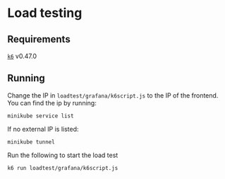 # Load testing

## Requirements

[`k6`](https://k6.io/docs/get-started/installation/) v0.47.0

## Running

Change the IP in `loadtest/grafana/k6script.js` to the IP of the frontend. You can find the ip by running:

```
minikube service list
```

If no external IP is listed:

```
minikube tunnel
```

Run the following to start the load test

```
k6 run loadtest/grafana/k6script.js
```
